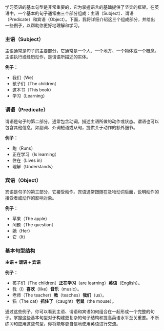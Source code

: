 学习英语的基本句型是非常重要的，它为掌握语言的基础提供了坚实的框架。在英语中，一个基本的句子通常由三个部分组成：主语（Subject）、谓语（Predicate）和宾语（Object）。下面，我将详细介绍这三个组成部分，并给出一些例子，以帮助你更好地理解和学习。

### 主语（Subject）

主语通常是句子的主要部分，它通常是一个人、一个地方、一个物体或一个概念。主语执行或经历动作，是谓语所描述的实体。

**例子：**
- 我们（We）
- 孩子们（The children）
- 这本书（This book）
- 学习（Learning）

### 谓语（Predicate）

谓语是句子的第二部分，通常包含动词，描述主语所做的动作或状态。谓语也可以包含其他信息，如副词、介词短语或从句，提供关于动作的额外细节。

**例子：**
- 跑（Runs）
- 正在学习（Is learning）
- 住在（Lives in）
- 理解（Understands）

### 宾语（Object）

宾语是句子的第三部分，它接受动作。宾语通常跟随在及物动词后面，说明动作的接受者或动作的影响对象。

**例子：**
- 苹果（The apple）
- 问题（The question）
- 她（Her）
- 它（It）

### 基本句型结构

**主语 + 谓语 + 宾语**

**例子：**
- 孩子们（The children）**正在学习**（are learning）**英语**（English）。
- 我（I）**喜欢**（like）**音乐**（music）。
- 老师（The teacher）**教**（teaches）**我们**（us）。
- 猫（The cat）**抓住了**（caught）**老鼠**（the mouse）。

通过这些例子，你可以看到主语、谓语和宾语如何组合在一起形成一个完整的句子。掌握这些基本句型对于构建更复杂的句子结构和提高英语水平至关重要。不断练习和应用这些句型，你将能够更自信地使用英语进行交流。
